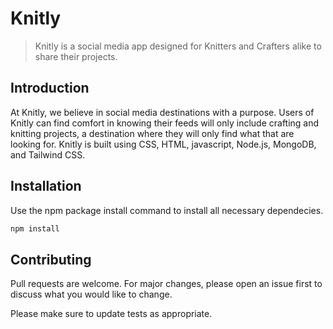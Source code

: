 # Knitly

> Knitly is a social media app designed for Knitters and Crafters alike to share their projects.

## Introduction

At Knitly, we believe in social media destinations with a purpose. Users of Knitly can find comfort in knowing their feeds will only include crafting and knitting
projects, a destination where they will only find what that are looking for. Knitly is built using CSS, HTML, javascript, Node.js, MongoDB, and Tailwind CSS. 

## Installation

Use the npm package install command to install all necessary dependecies.

```bash
npm install
```

## Contributing
Pull requests are welcome. For major changes, please open an issue first to discuss what you would like to change.

Please make sure to update tests as appropriate.
